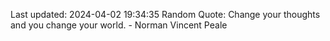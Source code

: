 Last updated: 2024-04-02 19:34:35
Random Quote: Change your thoughts and you change your world. - Norman Vincent Peale